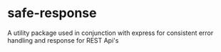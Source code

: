 # safe-response
A utility package used in conjunction with express for consistent error handling and response for REST Api's
